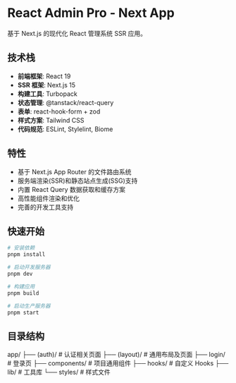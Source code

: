 # React Admin Pro - Next App

基于 Next.js 的现代化 React 管理系统 SSR 应用。

## 技术栈

- **前端框架**: React 19
- **SSR 框架**: Next.js 15
- **构建工具**: Turbopack
- **状态管理**: @tanstack/react-query
- **表单**: react-hook-form + zod
- **样式方案**: Tailwind CSS
- **代码规范**: ESLint, Stylelint, Biome

## 特性

- 基于 Next.js App Router 的文件路由系统
- 服务端渲染(SSR)和静态站点生成(SSG)支持
- 内置 React Query 数据获取和缓存方案
- 高性能组件渲染和优化
- 完善的开发工具支持

## 快速开始

```bash
# 安装依赖
pnpm install

# 启动开发服务器
pnpm dev

# 构建应用
pnpm build

# 启动生产服务器
pnpm start
```

## 目录结构

app/
├── (auth)/ # 认证相关页面
├── (layout)/ # 通用布局及页面
├── login/ # 登录页
├── components/ # 项目通用组件
├── hooks/ # 自定义 Hooks
├── lib/ # 工具库
└── styles/ # 样式文件
